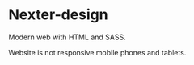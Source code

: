 # Nexter-design
Modern web with HTML and SASS.



Website is not responsive mobile phones and tablets.
